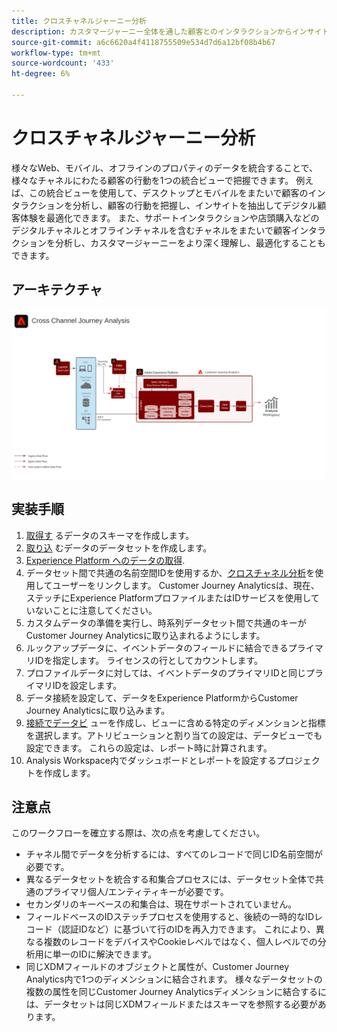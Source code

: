 ```yaml
---
title: クロスチャネルジャーニー分析
description: カスタマージャーニー全体を通した顧客とのインタラクションからインサイトを分析および抽出します。
source-git-commit: a6c6620a4f4118755509e534d7d6a12bf08b4b67
workflow-type: tm+mt
source-wordcount: '433'
ht-degree: 6%

---
```



# クロスチャネルジャーニー分析

様々なWeb、モバイル、オフラインのプロパティのデータを統合することで、様々なチャネルにわたる顧客の行動を1つの統合ビューで把握できます。 例えば、この統合ビューを使用して、デスクトップとモバイルをまたいで顧客のインタラクションを分析し、顧客の行動を把握し、インサイトを抽出してデジタル顧客体験を最適化できます。 また、サポートインタラクションや店頭購入などのデジタルチャネルとオフラインチャネルを含むチャネルをまたいで顧客インタラクションを分析し、カスタマージャーニーをより深く理解し、最適化することもできます。

## アーキテクチャ

![クロスチャネルのアーキテクチャ](assets/cross-channel-architecture.svg)

## 実装手順

1. [取得す](https://experienceleague.adobe.com/docs/experience-platform/xdm/tutorials/create-schema-ui.html?lang=ja) るデータのスキーマを作成します。
1. [取り込](https://experienceleague.adobe.com/docs/platform-learn/tutorials/data-ingestion/create-datasets-and-ingest-data.html) むデータのデータセットを作成します。
1. [Experience Platform へのデータの取得](https://experienceleague.adobe.com/docs/platform-learn/tutorials/data-ingestion/understanding-data-ingestion.html).
1. データセット間で共通の名前空間IDを使用するか、[クロスチャネル分析](/help/connections/cca/overview.md)を使用してユーザーをリンクします。 Customer Journey Analyticsは、現在、ステッチにExperience PlatformプロファイルまたはIDサービスを使用していないことに注意してください。
1. カスタムデータの準備を実行し、時系列データセット間で共通のキーがCustomer Journey Analyticsに取り込まれるようにします。
1. ルックアップデータに、イベントデータのフィールドに結合できるプライマリIDを指定します。 ライセンスの行としてカウントします。
1. プロファイルデータに対しては、イベントデータのプライマリIDと同じプライマリIDを設定します。
1. データ接続を設定して、データをExperience PlatformからCustomer Journey Analyticsに取り込みます。
1. [接続でデータビ](/help/data-views/create-dataview.md) ューを作成し、ビューに含める特定のディメンションと指標を選択します。アトリビューションと割り当ての設定は、データビューでも設定できます。 これらの設定は、レポート時に計算されます。
1. Analysis Workspace内でダッシュボードとレポートを設定するプロジェクトを作成します。

## 注意点

このワークフローを確立する際は、次の点を考慮してください。

* チャネル間でデータを分析するには、すべてのレコードで同じID名前空間が必要です。
* 異なるデータセットを統合する和集合プロセスには、データセット全体で共通のプライマリ個人/エンティティキーが必要です。
* セカンダリのキーベースの和集合は、現在サポートされていません。
* フィールドベースのIDステッチプロセスを使用すると、後続の一時的なIDレコード（認証IDなど）に基づいて行のIDを再入力できます。 これにより、異なる複数のレコードをデバイスやCookieレベルではなく、個人レベルでの分析用に単一のIDに解決できます。
* 同じXDMフィールドのオブジェクトと属性が、Customer Journey Analytics内で1つのディメンションに結合されます。 様々なデータセットの複数の属性を同じCustomer Journey Analyticsディメンションに結合するには、データセットは同じXDMフィールドまたはスキーマを参照する必要があります。
